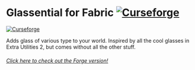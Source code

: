 # Glassential for Fabric [![Curseforge](https://cf.way2muchnoise.eu/320778.svg)](https://www.curseforge.com/minecraft/mc-mods/glassential-fabric)
[![Curseforge](https://cf.way2muchnoise.eu/versions/320778.svg)](https://www.curseforge.com/minecraft/mc-mods/glassential-fabric)

Adds glass of various type to your world. Inspired by all the cool glasses in Extra Utilities 2, but comes without all the other stuff.

###### *[Click here to check out the Forge version!](https://www.curseforge.com/minecraft/mc-mods/glassential)*
